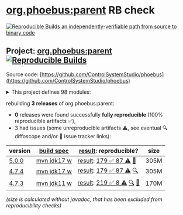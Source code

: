 [org.phoebus:parent](https://central.sonatype.com/artifact/org.phoebus/parent/versions) RB check
=======

[![Reproducible Builds](https://reproducible-builds.org/images/logos/rb.svg) an independently-verifiable path from source to binary code](https://reproducible-builds.org/)

## Project: [org.phoebus:parent](https://central.sonatype.com/artifact/org.phoebus/parent/versions) [![Reproducible Builds](https://img.shields.io/endpoint?url=https://raw.githubusercontent.com/jvm-repo-rebuild/reproducible-central/master/content/org/phoebus/badge.json)](https://github.com/jvm-repo-rebuild/reproducible-central/blob/master/content/org/phoebus/README.md)

Source code: [https://github.com/ControlSystemStudio/phoebus](https://github.com/ControlSystemStudio/phoebus)

<details><summary>This project defines 98 modules:</summary>

* [org.phoebus:app](https://central.sonatype.com/artifact/org.phoebus/app/overview)
* [org.phoebus:app-3d-viewer](https://central.sonatype.com/artifact/org.phoebus/app-3d-viewer/overview)
* [org.phoebus:app-alarm](https://central.sonatype.com/artifact/org.phoebus/app-alarm/overview)
* [org.phoebus:app-alarm-audio-annunciator](https://central.sonatype.com/artifact/org.phoebus/app-alarm-audio-annunciator/overview)
* [org.phoebus:app-alarm-datasouce](https://central.sonatype.com/artifact/org.phoebus/app-alarm-datasouce/overview)
* [org.phoebus:app-alarm-freetts-annunciator](https://central.sonatype.com/artifact/org.phoebus/app-alarm-freetts-annunciator/overview)
* [org.phoebus:app-alarm-logging-ui](https://central.sonatype.com/artifact/org.phoebus/app-alarm-logging-ui/overview)
* [org.phoebus:app-alarm-model](https://central.sonatype.com/artifact/org.phoebus/app-alarm-model/overview)
* [org.phoebus:app-alarm-ui](https://central.sonatype.com/artifact/org.phoebus/app-alarm-ui/overview)
* [org.phoebus:app-channel](https://central.sonatype.com/artifact/org.phoebus/app-channel/overview)
* [org.phoebus:app-channel-channelfinder](https://central.sonatype.com/artifact/org.phoebus/app-channel-channelfinder/overview)
* [org.phoebus:app-channel-utility](https://central.sonatype.com/artifact/org.phoebus/app-channel-utility/overview)
* [org.phoebus:app-channel-views](https://central.sonatype.com/artifact/org.phoebus/app-channel-views/overview)
* [org.phoebus:app-console](https://central.sonatype.com/artifact/org.phoebus/app-console/overview)
* [org.phoebus:app-credentials-management](https://central.sonatype.com/artifact/org.phoebus/app-credentials-management/overview)
* [org.phoebus:app-databrowser](https://central.sonatype.com/artifact/org.phoebus/app-databrowser/overview)
* [org.phoebus:app-databrowser-json](https://central.sonatype.com/artifact/org.phoebus/app-databrowser-json/overview)
* [org.phoebus:app-databrowser-timescale](https://central.sonatype.com/artifact/org.phoebus/app-databrowser-timescale/overview)
* [org.phoebus:app-diag](https://central.sonatype.com/artifact/org.phoebus/app-diag/overview)
* [org.phoebus:app-display](https://central.sonatype.com/artifact/org.phoebus/app-display/overview)
* [org.phoebus:app-display-actions](https://central.sonatype.com/artifact/org.phoebus/app-display-actions/overview)
* [org.phoebus:app-display-adapters](https://central.sonatype.com/artifact/org.phoebus/app-display-adapters/overview)
* [org.phoebus:app-display-convert-edm](https://central.sonatype.com/artifact/org.phoebus/app-display-convert-edm/overview)
* [org.phoebus:app-display-convert-medm](https://central.sonatype.com/artifact/org.phoebus/app-display-convert-medm/overview)
* [org.phoebus:app-display-editor](https://central.sonatype.com/artifact/org.phoebus/app-display-editor/overview)
* [org.phoebus:app-display-fonts](https://central.sonatype.com/artifact/org.phoebus/app-display-fonts/overview)
* [org.phoebus:app-display-linearmeter](https://central.sonatype.com/artifact/org.phoebus/app-display-linearmeter/overview)
* [org.phoebus:app-display-model](https://central.sonatype.com/artifact/org.phoebus/app-display-model/overview)
* [org.phoebus:app-display-navigation](https://central.sonatype.com/artifact/org.phoebus/app-display-navigation/overview)
* [org.phoebus:app-display-representation](https://central.sonatype.com/artifact/org.phoebus/app-display-representation/overview)
* [org.phoebus:app-display-representation-javafx](https://central.sonatype.com/artifact/org.phoebus/app-display-representation-javafx/overview)
* [org.phoebus:app-display-runtime](https://central.sonatype.com/artifact/org.phoebus/app-display-runtime/overview)
* [org.phoebus:app-display-thumbwheel](https://central.sonatype.com/artifact/org.phoebus/app-display-thumbwheel/overview)
* [org.phoebus:app-email](https://central.sonatype.com/artifact/org.phoebus/app-email/overview)
* [org.phoebus:app-email-ui](https://central.sonatype.com/artifact/org.phoebus/app-email-ui/overview)
* [org.phoebus:app-errlog](https://central.sonatype.com/artifact/org.phoebus/app-errlog/overview)
* [org.phoebus:app-eslog](https://central.sonatype.com/artifact/org.phoebus/app-eslog/overview)
* [org.phoebus:app-filebrowser](https://central.sonatype.com/artifact/org.phoebus/app-filebrowser/overview)
* [org.phoebus:app-imageviewer](https://central.sonatype.com/artifact/org.phoebus/app-imageviewer/overview)
* [org.phoebus:app-log-configuration](https://central.sonatype.com/artifact/org.phoebus/app-log-configuration/overview)
* [org.phoebus:app-logbook](https://central.sonatype.com/artifact/org.phoebus/app-logbook/overview)
* [org.phoebus:app-logbook-elog](https://central.sonatype.com/artifact/org.phoebus/app-logbook-elog/overview)
* [org.phoebus:app-logbook-inmemory](https://central.sonatype.com/artifact/org.phoebus/app-logbook-inmemory/overview)
* [org.phoebus:app-logbook-olog](https://central.sonatype.com/artifact/org.phoebus/app-logbook-olog/overview)
* [org.phoebus:app-logbook-olog-client](https://central.sonatype.com/artifact/org.phoebus/app-logbook-olog-client/overview)
* [org.phoebus:app-logbook-olog-client-es](https://central.sonatype.com/artifact/org.phoebus/app-logbook-olog-client-es/overview)
* [org.phoebus:app-logbook-olog-ui](https://central.sonatype.com/artifact/org.phoebus/app-logbook-olog-ui/overview)
* [org.phoebus:app-logbook-ui](https://central.sonatype.com/artifact/org.phoebus/app-logbook-ui/overview)
* [org.phoebus:app-pace](https://central.sonatype.com/artifact/org.phoebus/app-pace/overview)
* [org.phoebus:app-perfmon](https://central.sonatype.com/artifact/org.phoebus/app-perfmon/overview)
* [org.phoebus:app-probe](https://central.sonatype.com/artifact/org.phoebus/app-probe/overview)
* [org.phoebus:app-pvtable](https://central.sonatype.com/artifact/org.phoebus/app-pvtable/overview)
* [org.phoebus:app-pvtree](https://central.sonatype.com/artifact/org.phoebus/app-pvtree/overview)
* [org.phoebus:app-rtplot](https://central.sonatype.com/artifact/org.phoebus/app-rtplot/overview)
* [org.phoebus:app-save-and-restore](https://central.sonatype.com/artifact/org.phoebus/app-save-and-restore/overview)
* [org.phoebus:app-scan](https://central.sonatype.com/artifact/org.phoebus/app-scan/overview)
* [org.phoebus:app-scan-client](https://central.sonatype.com/artifact/org.phoebus/app-scan-client/overview)
* [org.phoebus:app-scan-model](https://central.sonatype.com/artifact/org.phoebus/app-scan-model/overview)
* [org.phoebus:app-scan-ui](https://central.sonatype.com/artifact/org.phoebus/app-scan-ui/overview)
* [org.phoebus:app-trends](https://central.sonatype.com/artifact/org.phoebus/app-trends/overview)
* [org.phoebus:app-trends-archive-datasource](https://central.sonatype.com/artifact/org.phoebus/app-trends-archive-datasource/overview)
* [org.phoebus:app-trends-archive-reader](https://central.sonatype.com/artifact/org.phoebus/app-trends-archive-reader/overview)
* [org.phoebus:app-trends-rich-adapters](https://central.sonatype.com/artifact/org.phoebus/app-trends-rich-adapters/overview)
* [org.phoebus:app-trends-simple-adapters](https://central.sonatype.com/artifact/org.phoebus/app-trends-simple-adapters/overview)
* [org.phoebus:app-update](https://central.sonatype.com/artifact/org.phoebus/app-update/overview)
* [org.phoebus:app-utility](https://central.sonatype.com/artifact/org.phoebus/app-utility/overview)
* [org.phoebus:app-utility-preference-manager](https://central.sonatype.com/artifact/org.phoebus/app-utility-preference-manager/overview)
* [org.phoebus:core](https://central.sonatype.com/artifact/org.phoebus/core/overview)
* [org.phoebus:core-email](https://central.sonatype.com/artifact/org.phoebus/core-email/overview)
* [org.phoebus:core-formula](https://central.sonatype.com/artifact/org.phoebus/core-formula/overview)
* [org.phoebus:core-framework](https://central.sonatype.com/artifact/org.phoebus/core-framework/overview)
* [org.phoebus:core-launcher](https://central.sonatype.com/artifact/org.phoebus/core-launcher/overview)
* [org.phoebus:core-logbook](https://central.sonatype.com/artifact/org.phoebus/core-logbook/overview)
* [org.phoebus:core-pv](https://central.sonatype.com/artifact/org.phoebus/core-pv/overview)
* [org.phoebus:core-pv-ca](https://central.sonatype.com/artifact/org.phoebus/core-pv-ca/overview)
* [org.phoebus:core-pv-jackie](https://central.sonatype.com/artifact/org.phoebus/core-pv-jackie/overview)
* [org.phoebus:core-pv-mqtt](https://central.sonatype.com/artifact/org.phoebus/core-pv-mqtt/overview)
* [org.phoebus:core-pv-opva](https://central.sonatype.com/artifact/org.phoebus/core-pv-opva/overview)
* [org.phoebus:core-pv-pva](https://central.sonatype.com/artifact/org.phoebus/core-pv-pva/overview)
* [org.phoebus:core-pv-tango](https://central.sonatype.com/artifact/org.phoebus/core-pv-tango/overview)
* [org.phoebus:core-pva](https://central.sonatype.com/artifact/org.phoebus/core-pva/overview)
* [org.phoebus:core-security](https://central.sonatype.com/artifact/org.phoebus/core-security/overview)
* [org.phoebus:core-types](https://central.sonatype.com/artifact/org.phoebus/core-types/overview)
* [org.phoebus:core-ui](https://central.sonatype.com/artifact/org.phoebus/core-ui/overview)
* [org.phoebus:core-util](https://central.sonatype.com/artifact/org.phoebus/core-util/overview)
* [org.phoebus:core-vtype](https://central.sonatype.com/artifact/org.phoebus/core-vtype/overview)
* [org.phoebus:dependencies](https://central.sonatype.com/artifact/org.phoebus/dependencies/overview)
* [org.phoebus:install-jars](https://central.sonatype.com/artifact/org.phoebus/install-jars/overview)
* [org.phoebus:parent](https://central.sonatype.com/artifact/org.phoebus/parent/overview)
* [org.phoebus:phoebus-target](https://central.sonatype.com/artifact/org.phoebus/phoebus-target/overview)
* [org.phoebus:save-and-restore](https://central.sonatype.com/artifact/org.phoebus/save-and-restore/overview)
* [org.phoebus:save-and-restore-logging](https://central.sonatype.com/artifact/org.phoebus/save-and-restore-logging/overview)
* [org.phoebus:save-and-restore-model](https://central.sonatype.com/artifact/org.phoebus/save-and-restore-model/overview)
* [org.phoebus:save-and-restore-util](https://central.sonatype.com/artifact/org.phoebus/save-and-restore-util/overview)
* [org.phoebus:service-alarm-config-logger](https://central.sonatype.com/artifact/org.phoebus/service-alarm-config-logger/overview)
* [org.phoebus:service-alarm-logger](https://central.sonatype.com/artifact/org.phoebus/service-alarm-logger/overview)
* [org.phoebus:service-save-and-restore](https://central.sonatype.com/artifact/org.phoebus/service-save-and-restore/overview)
* [org.phoebus:services](https://central.sonatype.com/artifact/org.phoebus/services/overview)
</details>

rebuilding **3 releases** of org.phoebus:parent:
- **0** releases were found successfully **fully reproducible** (100% reproducible artifacts :white_check_mark:),
- 3 had issues (some unreproducible artifacts :warning:, see eventual :mag: diffoscope and/or :memo: issue tracker links):

| version | [build spec](/BUILDSPEC.md) | [result](https://reproducible-builds.org/docs/jvm/): reproducible? | size |
| -- | --------- | ------ | -- |
| [5.0.0](https://central.sonatype.com/artifact/org.phoebus/parent/5.0.0/pom) | [mvn jdk17 w](phoebus-5.0.0.buildspec) | [result](parent-5.0.0.buildinfo): [179 :white_check_mark:  87 :warning:](parent-5.0.0.buildcompare) [:memo:](https://github.com/ControlSystemStudio/phoebus/pull/3416) | 305M |
| [4.7.4](https://central.sonatype.com/artifact/org.phoebus/parent/4.7.4/pom) | [mvn jdk17 w](phoebus-4.7.4.buildspec) | [result](parent-4.7.4.buildinfo): [179 :white_check_mark:  87 :warning:](parent-4.7.4.buildcompare) [:mag:](parent-4.7.4.diffoscope) | 305M |
| [4.7.3](https://central.sonatype.com/artifact/org.phoebus/parent/4.7.3/pom) | [mvn jdk11 w](phoebus-4.7.3.buildspec) | [result](parent-4.7.3.buildinfo): [219 :white_check_mark:  8 :warning:](parent-4.7.3.buildcompare) [:mag:](parent-4.7.3.diffoscope) [:memo:](https://github.com/ControlSystemStudio/phoebus/pull/2904) | 170M |

<i>(size is calculated without javadoc, that has been excluded from reproducibility checks)</i>
